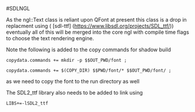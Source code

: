 #SDLNGL

As the ngl::Text class is reliant upon QFont at present this class is a drop in replacment using ( [sdl-ttf] (https://www.libsdl.org/projects/SDL_ttf/))
eventually all of this will be merged into the core ngl with compile time flags to choose the text rendering engine.

Note the following is added to the copy commands for shadow build

`copydata.commands += mkdir -p $$OUT_PWD/font ;`

`copydata.commands += $(COPY_DIR) $$PWD/font/* $$OUT_PWD/font/ ;`

as we need to copy the font to the run directory as well

The SDL2_ttf library also needs to be added to link using

`LIBS+=-lSDL2_ttf`
